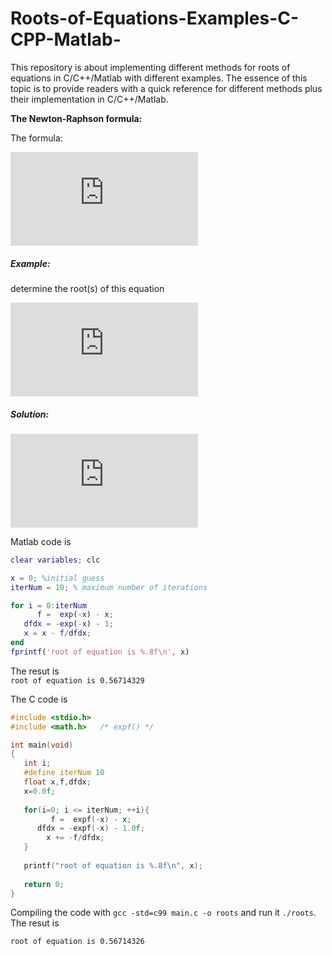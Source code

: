 # Roots-of-Equations-Examples-C-CPP-Matlab-
This repository is about implementing different methods for roots of equations in C/C++/Matlab with different examples. The essence of this topic is to provide readers with a quick reference for different methods plus their implementation in C/C++/Matlab. 

**The Newton-Raphson formula:**

The formula:

![](https://latex.codecogs.com/gif.latex?x_%7Bi&plus;1%7D%20%3D%20x_i%20-%20%5Cfrac%7Bf%28x_i%29%7D%7Bf%27%28x_i%29%7D)

##### Example: 
determine the root(s) of this equation

![](https://latex.codecogs.com/gif.latex?f%28x%29%20%3D%20e%5E%7B-x%7D%20-%20x)

##### Solution:

![](https://latex.codecogs.com/gif.latex?x_0%20%3D%200%20%5C%5C%20f%27%28x%29%20%3D%20-e%5E%7B-x%7D%20-%201)

Matlab code is 
```Matlab
clear variables; clc

x = 0; %initial guess
iterNum = 10; % maximum number of iterations

for i = 0:iterNum
      f =  exp(-x) - x;
   dfdx = -exp(-x) - 1;
   x = x - f/dfdx;
end
fprintf('root of equation is %.8f\n', x)
```
The resut is   
`root of equation is 0.56714329`

The C code is

```C
#include <stdio.h>
#include <math.h>   /* expf() */

int main(void)
{
   int i;
   #define iterNum 10
   float x,f,dfdx;
   x=0.0f;
	
   for(i=0; i <= iterNum; ++i){
         f =  expf(-x) - x;
      dfdx = -expf(-x) - 1.0f;
        x += -f/dfdx;
   }
   
   printf("root of equation is %.8f\n", x);
	
   return 0;
}
```
Compiling the code with `gcc -std=c99 main.c -o roots` and run it `./roots`. The resut is 

`root of equation is 0.56714326`
